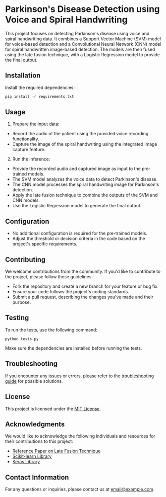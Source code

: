 # Parkinson's Disease Detection using Voice and Spiral Handwriting

This project focuses on detecting Parkinson's disease using voice and spiral handwriting data. It combines a Support Vector Machine (SVM) model for voice-based detection and a Convolutional Neural Network (CNN) model for spiral handwritten image-based detection. The models are then fused using the late fusion technique, with a Logistic Regression model to provide the final output.

## Installation

Install the required dependencies:

```python
pip install -r requirements.txt
```

## Usage

1. Prepare the input data:
- Record the audio of the patient using the provided voice recording functionality.
- Capture the image of the spiral handwriting using the integrated image capture feature.

2. Run the inference:
- Provide the recorded audio and captured image as input to the pre-trained models.
- The SVM model analyzes the voice data to detect Parkinson's disease.
- The CNN model processes the spiral handwriting image for Parkinson's detection.
- Apply the late fusion technique to combine the outputs of the SVM and CNN models.
- Use the Logistic Regression model to generate the final output.

## Configuration

- No additional configuration is required for the pre-trained models.
- Adjust the threshold or decision criteria in the code based on the project's specific requirements.

## Contributing

We welcome contributions from the community. If you'd like to contribute to the project, please follow these guidelines:
- Fork the repository and create a new branch for your feature or bug fix.
- Ensure your code follows the project's coding standards.
- Submit a pull request, describing the changes you've made and their purpose.

## Testing

To run the tests, use the following command:
```
python tests.py
```
Make sure the dependencies are installed before running the tests.

## Troubleshooting

If you encounter any issues or errors, please refer to the [troubleshooting guide](docs/troubleshooting.md) for possible solutions.

## License

This project is licensed under the [MIT License](LICENSE).

## Acknowledgments

We would like to acknowledge the following individuals and resources for their contributions to this project:

- [Reference Paper on Late Fusion Technique](https://www.example.com/paper)
- [Scikit-learn Library](https://scikit-learn.org/)
- [Keras Library](https://keras.io/)

## Contact Information

For any questions or inquiries, please contact us at [email@example.com](mailto:email@example.com).

